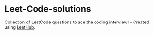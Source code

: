 # Leet-Code-solutions
Collection of LeetCode questions to ace the coding interview! - Created using [LeetHub](https://github.com/QasimWani/LeetHub).
